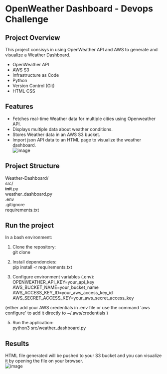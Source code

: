 # OpenWeather Dashboard  - Devops Challenge
## Project Overview 
This project consisys in using OpenWeather API and AWS to generate and visualize a Weather Dashboard. 
 - OpenWeather API
 - AWS S3
 - Infrastructure as Code
 - Python
 - Version Control (Git) 
 - HTML CSS

## Features 
- Fetches real-time Weather data for multiple cities using Openweather API.  
- Displays multiple data about weather conditions.
- Stores Weather data in an AWS S3 bucket.
- Import json API data to an HTML page to visualize the weather dashboard.  
![image](https://github.com/user-attachments/assets/a5a49891-3bf2-4179-882c-4aa5d9534a95)

## Project Structure 

Weather-Dashboard/  
  src/  
  __init__.py  
  weather_dashboard.py  
.env  
.gitignore  
requirements.txt  

## Run the project 
In a bash environment: 
1. Clone the repository:  
git clone 

3. Install dependencies:  
pip install -r requirements.txt

4. Configure environment variables (.env):  
OPENWEATHER_API_KEY=your_api_key  
AWS_BUCKET_NAME=your_bucket_name  
AWS_ACCESS_KEY_ID=your_aws_access_key_id  
AWS_SECRET_ACCESS_KEY=your_aws_secret_access_key  

(either add your AWS credentials in .env file or use the command 'aws configure' to add it directly to ~/.aws/credentials )

5. Run the application:  
python3 src/weather_dashboard.py

## Results 
HTML file generated will be pushed to your S3 bucket and you can visualize it by opening the file on your browser.   
![image](https://github.com/user-attachments/assets/326b8335-8e0a-4a6d-89b5-269250684466)


